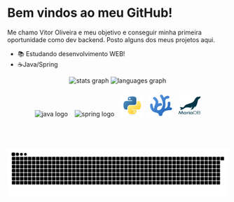 
<div align="left">
  
  # Bem vindos ao meu GitHub! 

  Me chamo Vitor Oliveira e meu objetivo e conseguir minha primeira oportunidade como dev backend. Posto alguns dos meus projetos aqui.
</div>

<div align="left">
  
  - 📚 Estudando desenvolvimento WEB!
  - ☕Java/Spring
</div>

<div align="center">
  <img src="https://github-readme-stats.vercel.app/api?username=oliveir4-vitor&hide_title=false&hide_rank=false&show_icons=true&skip-validation=push&count_private=true&disable_animations=false&theme=dracula&locale=pt-br&hide_border=false" height="150" alt="stats graph"  />
  <img src="https://github-readme-stats.vercel.app/api/top-langs?username=oliveir4-vitor&locale=pt-br&hide_title=false&layout=compact&card_width=320&langs_count=5&theme=dracula&hide_border=false" height="150" alt="languages graph"  />
</div>

###
<div align="center">
  <img src="https://cdn.jsdelivr.net/gh/devicons/devicon/icons/java/java-original.svg" height="50" alt="java logo" />
  <span>&nbsp;&nbsp;</span>
  <img src="https://cdn.jsdelivr.net/gh/devicons/devicon/icons/spring/spring-original.svg" height="50" alt="spring logo" />
  <span>&nbsp;&nbsp;</span>
  <img src="https://github.com/devicons/devicon/blob/v2.17.0/icons/python/python-original.svg" height="50" alt="python logo" />
  <span>&nbsp;&nbsp;</span>
  <img src="https://github.com/devicons/devicon/blob/v2.17.0/icons/vscodium/vscodium-original.svg" height="50" alt="python logo" />
  <span>&nbsp;&nbsp;</span>
  <img src="https://github.com/devicons/devicon/blob/v2.17.0/icons/mariadb/mariadb-original-wordmark.svg" height="50" alt="python logo" />
</div>

#

<div align="center">
  <br clear="both">
  
  ![snake animation](https://github.com/oliveir4-vitor/oliveir4-vitor/blob/output/snake.svg)
</div>

###
